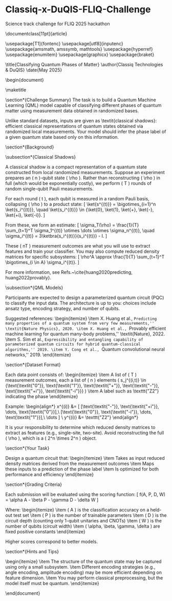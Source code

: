 # Classiq-x-DuQIS-FLIQ-Challenge
Science track challenge for FLIQ 2025 hackathon

\documentclass[11pt]{article}

\usepackage[T1]{fontenc}
\usepackage[utf8]{inputenc}
\usepackage{amsmath, amssymb, mathtools}
\usepackage{hyperref}
\usepackage{enumitem}
\usepackage{graphicx}
\usepackage{braket}

\title{Classifying Quantum Phases of Matter}
\author{Classiq Technologies \& DuQIS}
\date{May 2025}

\begin{document}

\maketitle

\section*{Challenge Summary}
The task is to build a Quantum Machine Learning (QML) model capable of classifying different phases of quantum matter using measurement data obtained in randomized bases.

Unlike standard datasets, inputs are given as \textit{classical shadows}: efficient classical representations of quantum states obtained via randomized local measurements. Your model should infer the phase label of a given quantum state based only on this information.

\section*{Background}

\subsection*{Classical Shadows}

A classical shadow is a compact representation of a quantum state constructed from local randomized measurements. Suppose an experiment prepares an \( n \)-qubit state \( \rho \). Rather than reconstructing \( \rho \) in full (which would be exponentially costly), we perform \( T \) rounds of random single-qubit Pauli measurements.

For each round \( t \), each qubit is measured in a random Pauli basis, collapsing \( \rho \) to a product state:
\[
\ket{s^{(t)}} = \bigotimes_{i=1}^n \ket{s_i^{(t)}}, \quad \ket{s_i^{(t)}} \in \{\ket{0}, \ket{1}, \ket{+}, \ket{-}, \ket{+i}, \ket{-i}\}.
\]

From these, we form an estimate:
\[
\sigma_T(\rho) = \frac{1}{T} \sum_{t=1}^T \sigma_1^{(t)} \otimes \dots \otimes \sigma_n^{(t)}, \quad \sigma_i^{(t)} = 3\ketbra{s_i^{(t)}}{s_i^{(t)}} - I.
\]

These \( nT \) measurement outcomes are what you will use to extract features and train your classifier. You may also compute reduced density matrices for specific subsystems:
\[
\rho^A \approx \frac{1}{T} \sum_{t=1}^T \bigotimes_{i \in A} \sigma_i^{(t)}.
\]

For more information, see Refs.~\cite{huang2020predicting, huang2022provably}.

\subsection*{QML Models}

Participants are expected to design a parameterized quantum circuit (PQC) to classify the input data. The architecture is up to you: choices include ansatz type, encoding strategy, and number of qubits.

Suggested references:
\begin{itemize}
    \item X. Huang et al., ``Predicting many properties of a quantum system from very few measurements,'' \textit{Nature Physics}, 2020.
    \item X. Huang et al., ``Provably efficient machine learning for quantum many-body problems,'' \textit{Nature}, 2022.
    \item S. Sim et al., ``Expressibility and entangling capability of parameterized quantum circuits for hybrid quantum-classical algorithms,'' 2019.
    \item Y. Cong et al., ``Quantum convolutional neural networks,'' 2019.
\end{itemize}

\section*{Dataset Format}

Each data point consists of:
\begin{itemize}
    \item A list of \( T \) measurement outcomes, each a list of \( n \) elements \( s_j^{(i,t)} \in \{\text{\textit{"0"}}, \text{\textit{"1"}}, \text{\textit{"+"}}, \text{\textit{"-"}}, \text{\textit{"+i"}}, \text{\textit{"-i"}}\} \)
    \item A label such as \texttt{"Z2"} indicating the phase
\end{itemize}

Example:
\begin{align*}
x^{(i)} &= [
[\text{\textit{"-"}}, \text{\textit{"+i"}}, \dots, \text{\textit{"0"}}],\ 
[\text{\textit{"0"}}, \text{\textit{"-i"}}, \dots, \text{\textit{"1"}}],\ 
\dots ] \\
y^{(i)} &= \texttt{"Z2"}
\end{align*}

It is your responsibility to determine which reduced density matrices to extract as features (e.g., single-site, two-site). Avoid reconstructing the full \( \rho \), which is a \( 2^n \times 2^n \) object.

\section*{Your Task}

Design a quantum circuit that:
\begin{itemize}
    \item Takes as input reduced density matrices derived from the measurement outcomes
    \item Maps these inputs to a prediction of the phase label
    \item Is optimized for both performance and efficiency
\end{itemize}

\section*{Grading Criteria}

Each submission will be evaluated using the scoring function:
\[
f(A, P, D, W) = \alpha A - \beta P - \gamma D - \delta W
\]

Where:
\begin{itemize}
    \item \( A \) is the classification accuracy on a held-out test set
    \item \( P \) is the number of trainable parameters
    \item \( D \) is the circuit depth (counting only 1-qubit unitaries and CNOTs)
    \item \( W \) is the number of qubits (circuit width)
    \item \( \alpha, \beta, \gamma, \delta \) are fixed positive constants
\end{itemize}

Higher scores correspond to better models.

\section*{Hints and Tips}

\begin{itemize}
    \item The structure of the quantum state may be captured using only a small subsystem.
    \item Different encoding strategies (e.g., angle encoding, amplitude encoding) may be more efficient depending on feature dimension.
    \item You may perform classical preprocessing, but the model itself must be quantum.
\end{itemize}

\end{document}
